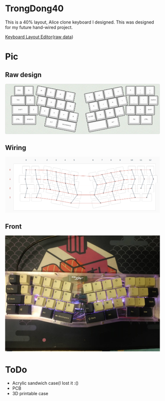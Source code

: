 # TrongDong40
This is a 40% layout, Alice clone keyboard I designed. This was designed for my future hand-wired project.

[Keyboard Layout Editor](http://www.keyboard-layout-editor.com/#/gists/bd69171a64c51fef56333ebecacd0618)([raw data](/trongdong40.json))
# Pic
## Raw design
![raw design pic](pic/trongdong40.png)
## Wiring 
![wiring from front](pic/wiring_diagram.png)
## Front
![Front side](pic/front.jpg)
# ToDo
- Acrylic sandwich case(I lost it :()
- PCB
- 3D printable case 
